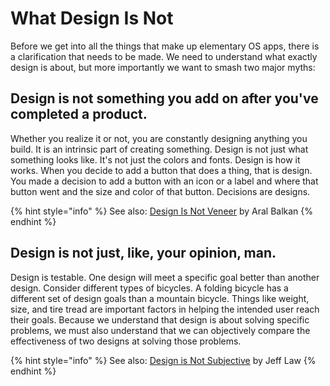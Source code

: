 # What Design Is Not

Before we get into all the things that make up elementary OS apps, there is a clarification that needs to be made. We need to understand what exactly design is about, but more importantly we want to smash two major myths:

## Design is not something you add on after you've completed a product.

Whether you realize it or not, you are constantly designing anything you build. It is an intrinsic part of creating something. Design is not just what something looks like. It's not just the colors and fonts. Design is how it works. When you decide to add a button that does a thing, that is design. You made a decision to add a button with an icon or a label and where that button went and the size and color of that button. Decisions are designs.

{% hint style="info" %}
See also: [Design Is Not Veneer](https://ar.al/notes/design-is-not-veneer/) by Aral Balkan
{% endhint %}

## Design is not just, like, your opinion, man. 

Design is testable. One design will meet a specific goal better than another design. Consider different types of bicycles. A folding bicycle has a different set of design goals than a mountain bicycle. Things like weight, size, and tire tread are important factors in helping the intended user reach their goals. Because we understand that design is about solving specific problems, we must also understand that we can objectively compare the effectiveness of two designs at solving those problems.

{% hint style="info" %}
See also: [Design is Not Subjective](https://web.archive.org/web/20181208131017/http://www.jefflaw.ca/design-is-not-subjective/) by Jeff Law
{% endhint %}

